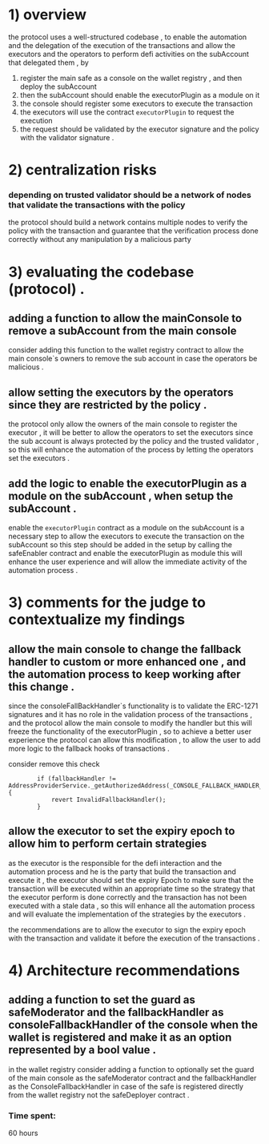# 1) overview 
the protocol uses a well-structured codebase , to enable the automation and the delegation of the execution of the transactions and allow the executors and the operators to perform defi activities on the subAccount that delegated them , by 
1) register the main safe as a console on the wallet registry , and then deploy the subAccount 
2) then the subAccount should enable the executorPlugin as a module on it 
3) the console should register some executors to execute the transaction 
5) the executors will use the contract `executorPlugin` to request the execution 
6) the request should be validated by the executor signature and the policy with the validator signature . 


# 2) centralization risks 
### depending on trusted validator should be a network of nodes that validate the transactions with the policy 
the protocol should build a network contains multiple nodes to verify the policy with the transaction and guarantee that the verification process done correctly without any manipulation by a malicious party 
# 3) evaluating the codebase (protocol) . 
## adding a function to allow the mainConsole to remove a subAccount from the main console 
consider adding this function to the wallet registry contract to allow the main console`s owners to remove the sub account in case the operators be malicious . 

## allow setting the executors by the operators since they are restricted by the policy . 
the protocol only allow the owners of the main console to register the executor , it will be better to allow the operators to set the executors since the sub account is always protected by the policy and the trusted validator , so this will enhance the automation of the process by letting the operators set the executors . 

## add the logic to enable the executorPlugin as a module on the subAccount , when setup the subAccount . 
enable the `executorPlugin` contract as a module on the subAccount is a necessary step to allow the executors to execute the transaction on the subAccount so this step should be added in the setup by calling the safeEnabler contract and enable the executorPlugin as module 
this will enhance the user experience and will allow the immediate activity of the automation process . 


# 3) comments for the judge to contextualize my findings
## allow the main console to change the fallback handler to custom or more enhanced one , and the automation process to keep working after this change . 

since the consoleFallBackHandler`s functionality is to validate the ERC-1271 signatures and it has no role in the validation process of the transactions , and the protocol allow the main console to modify the handler but this will freeze the functionality of the executorPlugin , so to achieve a better user experience the protocol can allow this modification , to allow the user to add more logic to the fallback hooks of transactions . 

consider remove this check 
```solidity 
        if (fallbackHandler != AddressProviderService._getAuthorizedAddress(_CONSOLE_FALLBACK_HANDLER_HASH)) {
            revert InvalidFallbackHandler();
        }
```

## allow the executor to set the expiry epoch to allow him to perform certain strategies 
as the executor is the responsible for the defi interaction and the automation process and he is the party that build the transaction and execute it , the executor should set the expiry Epoch to make sure that  the transaction will be executed within an appropriate time so the strategy that the executor perform is done correctly and the transaction has not been executed with a stale data , so this will enhance all the automation process and will evaluate the implementation of the strategies by the executors . 

the recommendations are to allow the executor to sign the expiry epoch with the transaction and validate it before the execution of the transactions . 

# 4) Architecture recommendations
## adding a function to set the guard as safeModerator and the fallbackHandler as consoleFallbackHandler of the console when the wallet is registered and make it as an option represented by a bool value . 

in the wallet registry consider adding a function to optionally set the guard of the main console as the safeModerator contract and the fallbackHandler as the ConsoleFallbackHandler in case of the safe is registered directly from the wallet registry not the safeDeployer contract . 



### Time spent:
60 hours